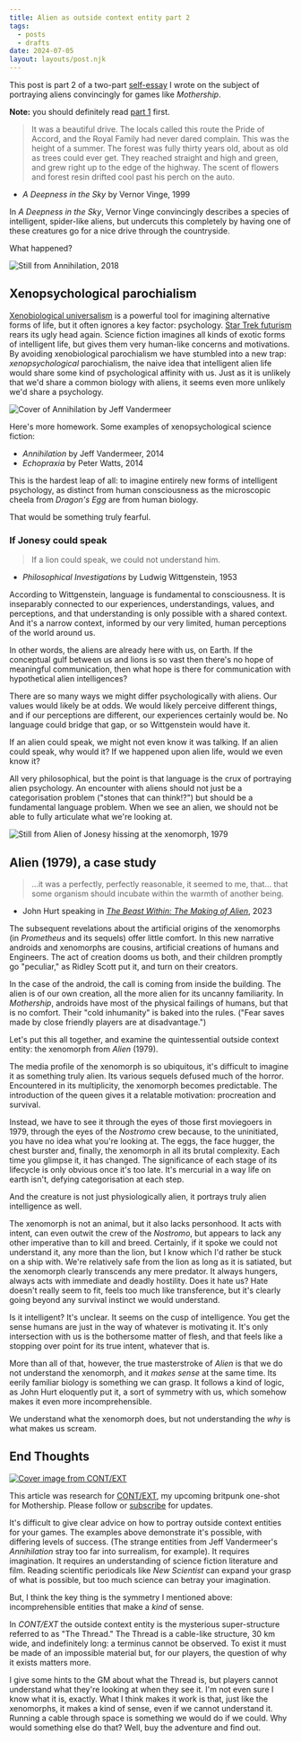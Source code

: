 ```yaml
---
title: Alien as outside context entity part 2
tags:
  - posts
  - drafts
date: 2024-07-05
layout: layouts/post.njk
---
```


<aside>

This post is part 2 of a two-part [self-essay](https://rolltodoubt.wordpress.com/2023/12/23/on-creative-method/) I wrote on the subject of portraying aliens convincingly for games like _Mothership_.

**Note:** you should definitely read [part 1](/blog/alien-as-outside-context-entity) first.

</aside>

> It was a beautiful drive. The locals called this route the Pride of Accord, and the Royal Family had never dared complain. This was the height of a summer. The forest was fully thirty years old, about as old as trees could ever get. They reached straight and high and green, and grew right up to the edge of the highway. The scent of flowers and forest resin drifted cool past his perch on the auto.

- _A Deepness in the Sky_ by Vernor Vinge, 1999

In _A Deepness in the Sky_, Vernor Vinge convincingly describes a species of intelligent, spider-like aliens, but undercuts this completely by having one of these creatures go for a nice drive through the countryside.

What happened?

![Still from Annihilation, 2018](./content/blog/alien-as-outside-context-entity-2/annihilation.webp "The Lighthouse")

## Xenopsychological parochialism

[Xenobiological universalism](/blog/alien-as-outside-context-entity/#xenobiological-universalism) is a powerful tool for imagining alternative forms of life, but it often ignores a key factor: psychology. [Star Trek futurism](/blog/alien-as-outside-context-entity/#star-trek-futurism) rears its ugly head again. Science fiction imagines all kinds of exotic forms of intelligent life, but gives them very human-like concerns and motivations. By avoiding xenobiological parochialism we have stumbled into a new trap: *xenopsychological* parochialism, the naive idea that intelligent alien life would share some kind of psychological affinity with us. Just as it is unlikely that we'd share a common biology with aliens, it seems even more unlikely we'd share a psychology.

<aside>

![Cover of Annihilation by Jeff Vandermeer](./content/blog/alien-as-outside-context-entity-2/annihilation.jpg "Annihilation")

Here's more homework. Some examples of xenopsychological science fiction:

- *Annihilation* by Jeff Vandermeer, 2014
- *Echopraxia* by Peter Watts, 2014

</aside>


This is the hardest leap of all: to imagine entirely new forms of intelligent psychology, as distinct from human consciousness as the microscopic cheela from _Dragon's Egg_ are from human biology.

That would be something truly fearful.

### If Jonesy could speak

>If a lion could speak, we could not understand him.
- _Philosophical Investigations_ by Ludwig Wittgenstein, 1953

According to Wittgenstein, language is fundamental to consciousness. It is inseparably connected to our experiences, understandings, values, and perceptions, and that understanding is only possible with a shared context. And it's a narrow context, informed by our very limited, human perceptions of the world around us.

In other words, the aliens are already here with us, on Earth. If the conceptual gulf between us and lions is so vast then there's no hope of meaningful communication, then what hope is there for communication with hypothetical alien intelligences?

There are so many ways we might differ psychologically with aliens. Our values would likely be at odds. We would likely perceive different things, and if our perceptions are different, our experiences certainly would be. No language could bridge that gap, or so Wittgenstein would have it.

If an alien could speak, we might not even know it was talking. If an alien could speak, why would it? If we happened upon alien life, would we even know it?

All very philosophical, but the point is that language is the crux of portraying alien psychology. An encounter with aliens should not just be a categorisation problem ("stones that can think!?") but should be a fundamental language problem. When we see an alien, we should not be able to fully articulate what we're looking at.

![Still from Alien of Jonesy hissing at the xenomorph, 1979](./content/blog/alien-as-outside-context-entity-2/jonesy.png "Jonesy knows what's up")


## Alien (1979), a case study

>...it was a perfectly, perfectly reasonable, it seemed to me, that... that some organism should incubate within the warmth of another being.

- John Hurt speaking in *[The Beast Within: The Making of Alien](https://www.youtube.com/watch?v=F4G1Jg1oJt8)*, 2023

<aside>


The subsequent revelations about the artificial origins of the xenomorphs (in *Prometheus* and its sequels) offer little comfort. In this new narrative androids and xenomorphs are cousins, artificial creations of humans and Engineers. The act of creation dooms us both, and their children promptly go "peculiar," as Ridley Scott put it, and turn on their creators.

In the case of the android, the call is coming from inside the building. The alien is of our own creation, all the more alien for its uncanny familiarity. In *Mothership*, androids have most of the physical failings of humans, but that is no comfort. Their "cold inhumanity" is baked into the rules. ("Fear saves made by close friendly players are at disadvantage.")

</aside>

Let's put this all together, and examine the quintessential outside context entity: the xenomorph from _Alien_ (1979).

The media profile of the xenomorph is so ubiquitous, it's difficult to imagine it as something truly alien. Its various sequels defused much of the horror. Encountered in its multiplicity, the xenomorph becomes predictable. The introduction of the queen gives it a relatable motivation: procreation and survival.

Instead, we have to see it through the eyes of those first moviegoers in 1979, through the eyes of the _Nostromo_ crew because, to the uninitiated, you have no idea what you're looking at. The eggs, the face hugger, the chest burster and, finally, the xenomorph in all its brutal complexity. Each time you glimpse it, it has changed. The significance of each stage of its lifecycle is only obvious once it's too late. It's mercurial in a way life on earth isn't, defying categorisation at each step.

And the creature is not just physiologically alien, it portrays truly alien intelligence as well.

The xenomorph is not an animal, but it also lacks personhood. It acts with intent, can even outwit the crew of the *Nostromo*, but appears to lack any other imperative than to kill and breed. Certainly, if it spoke we could not understand it, any more than the lion, but I know which I'd rather be stuck on a ship with. We're relatively safe from the lion as long as it is satiated, but the xenomorph clearly transcends any mere predator. It always hungers, always acts with immediate and deadly hostility. Does it hate us? Hate doesn't really seem to fit, feels too much like transference, but it's clearly going beyond any survival instinct we would understand. 

Is it intelligent? It's unclear. It seems on the cusp of intelligence. You get the sense humans are just in the way of whatever is motivating it. It's only intersection with us is the bothersome matter of flesh, and that feels like a stopping over point for its true intent, whatever that is.

More than all of that, however, the true masterstroke of _Alien_ is that we do not understand the xenomorph, and it *makes sense* at the same time. Its eerily familiar biology is something we can grasp. It follows a kind of logic, as John Hurt eloquently put it, a sort of symmetry with us, which somehow makes it even more incomprehensible.

We understand what the xenomorph does, but not understanding the *why* is what makes us scream.

## End Thoughts

<aside>

[![Cover image from CONT/EXT](./content/products/context/context.png "CONT/EXT")](https://grislyeye.com/products/context)

This article was research for [CONT/EXT](https://grislyeye.com/products/context), my upcoming britpunk one-shot for Mothership. Please follow or [subscribe](/mailing-list/) for updates.

</aside>

It's difficult to give clear advice on how to portray outside context entities for your games. The examples above demonstrate it's possible, with differing levels of success. (The strange entities from Jeff Vandermeer's _Annihilation_ stray too far into surrealism, for example). It requires imagination. It requires an understanding of science fiction literature and film. Reading scientific periodicals like _New Scientist_ can expand your grasp of what is possible, but too much science can betray your imagination.

But, I think the key thing is the symmetry I mentioned above: incomprehensible entities that make a *kind* of sense.

In _CONT/EXT_ the outside context entity is the mysterious super-structure referred to as "The Thread."  The Thread is a cable-like structure, 30 km wide, and indefinitely long: a terminus cannot be observed. To exist it must be made of an impossible material but, for our players, the question of why it exists matters more.

I give some hints to the GM about what the Thread is, but players cannot understand what they're looking at when they see it. I'm not even sure I know what it is, exactly. What I think makes it work is that, just like the xenomorphs, it makes a kind of sense, even if we cannot understand it. Running a cable through space is something we would do if we could. Why would something else do that? Well, buy the adventure and find out.
